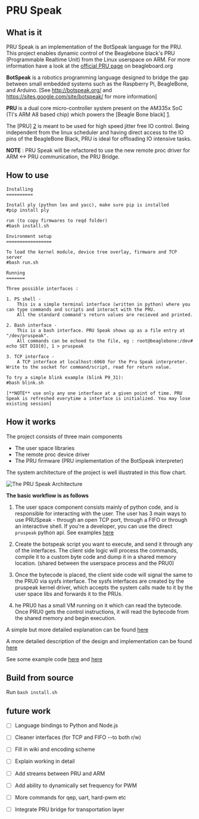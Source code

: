PRU Speak
========

## What is it

PRU Speak is an implementation of the BotSpeak language for the PRU.
This project enables dynamic control of the Beaglebone black's PRU (Programmable Realtime Unit) from the Linux userspace on ARM. For more information have a look at the [official PRU page](http://beagleboard.org/pru) on beagleboard.org

**BotSpeak** is a robotics programming language designed to bridge the gap between small embedded systems such as the Raspberry Pi, BeagleBone, and Arduino.
[See  http://botspeak.org/ and https://sites.google.com/site/botspeak/ for more information]

**PRU** is a dual core micro-controller system present on the AM335x SoC (TI's ARM A8 based chip) which powers the [Beagle Bone black] [1].

The [PRU] [2] is meant to be used for high speed jitter free IO control. Being independent from the linux scheduler and having direct access to the IO pins of the BeagleBone Black, PRU is ideal for offloading IO intensive tasks.

**NOTE** :  PRU Speak will be refactored to use the new remote proc driver for ARM <-> PRU communication, the PRU Bridge. 

## How to use

```
Installing
==========

Install ply (python lex and yacc), make sure pip is installed
#pip install ply

run (to copy firmwares to reqd folder)
#bash install.sh

Environment setup
=================

To load the kernel module, device tree overlay, firmware and TCP server
#bash run.sh

Running
=======

Three possible interfaces :

1. PS shell -
	This is a simple terminal interface (written in python) where you can type commands and scripts and interact with the PRU.
	All the standard command's return values are recieved and printed. 

2. Bash interface -
	This is a bash interface. PRU Speak shows up as a file entry at "/dev/pruspeak".
	All commands can be echoed to the file, eg : root@beaglebone:/dev# echo SET DIO[0], 1 > pruspeak

3. TCP interface -
	A TCP interface at localhost:6060 for the Pru Speak interpreter. Write to the socket for command/script, read for return value.

To try a simple blink example (blink P9_31):
#bash blink.sh

[**NOTE** use only any one interface at a given point of time. PRU Speak is refreshed everytime a interface is initialized. You may lose existing session]

```

## How it works

The project consists of three main components
  * The user space libraries 
  * The remote proc device driver
  * The PRU firmware (PRU implementation of the BotSpeak interpreter)

The system architecture of the project is well illustrated in this flow chart.

![The PRU Speak Architecture](https://goo.gl/J2uwTx)

**The basic workflow is as follows**

1. The user space component consists mainly of python code, and is responsible for interacting with the user. The user has 3 main ways to use PRUSpeak - through an open TCP port, through a FIFO or through an interactive shell. If you're a developer, you can use the direct `pruspeak` python api. 
See examples [here](https://github.com/deepakkarki/pruspeak/blob/master/src/userspace_lib/example_code.py)

2. Create the botspeak script you want to execute, and send it through any of the interfaces. The client side logic will process the commands, compile it to a custom byte code and dump it in a shared memory location. (shared between the userspace process and the PRU0)

3. Once the bytecode is placed, the client side code will signal the same to the PRU0 via sysfs interface. The sysfs interfaces are created by the pruspeak kernel driver, which accepts the system calls made to it by the user space libs and forwards it to the PRUs.

4. he PRU0 has a small VM running on it which can read the bytecode. Once PRU0 gets the control instructions, it will read the bytecode from the shared memory and begin execution.

A simple but more detailed explanation can be found [here](https://goo.gl/09xJfa)

A more detailed description of the design and implementation can be found [here](https://goo.gl/vonpEB)

See some example code [here](https://github.com/deepakkarki/pruspeak/blob/master/src/userspace_lib/test_funcs.py) and [here](https://github.com/deepakkarki/pruspeak/blob/master/src/userspace_lib/example_code.py)

## Build from source

Run ```bash install.sh```

## future work

- [ ] Language bindings to Python and Node.js
- [ ] Cleaner interfaces (for TCP and FIFO --to both r/w)
- [ ] Fill in wiki and encoding scheme
- [ ] Explain working in detail
- [ ] Add streams between PRU and ARM
- [ ] Add ability to dynamically set frequency for PWM
- [ ] More commands for qep, uart, hard-pwm etc
- [ ] Integrate PRU bridge for transportation layer


[1]: http://beagleboard.org/black
[2]: http://elinux.org/BeagleBone_PRU_Notes
